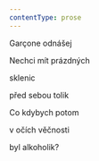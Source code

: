 ```yaml
---
contentType: prose
---
```


<section>

Garçone odnášej

Nechci mít prázdných

sklenic

před sebou tolik

Co kdybych potom

v očích věčnosti

byl alkoholik?

</section>
